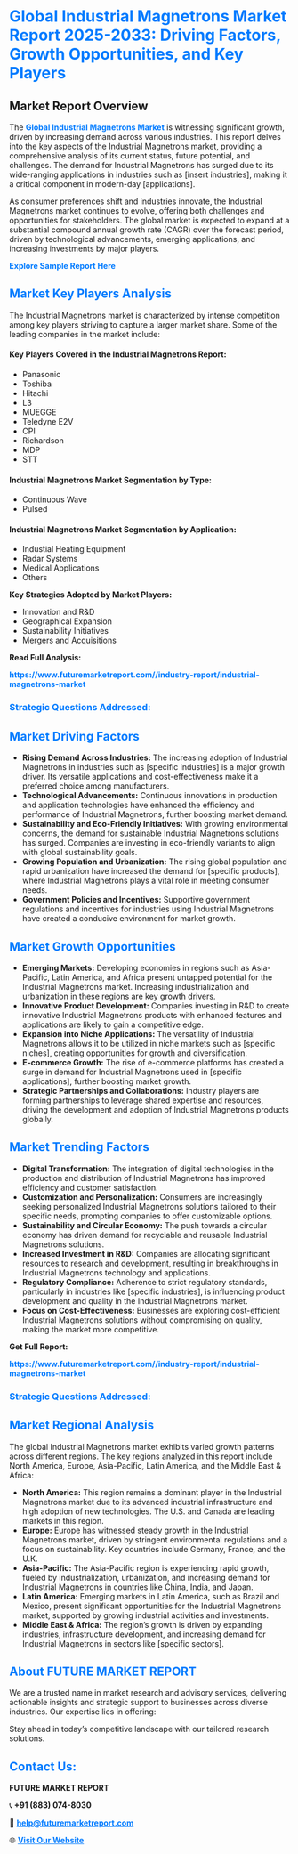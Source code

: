 <h1 style="color: #007BFF;">Global Industrial Magnetrons Market Report 2025-2033: Driving Factors, Growth Opportunities, and Key Players</h1>

<section id="overview">
<h2>Market Report Overview</h2>
<p>The <a href="https://www.futuremarketreport.com//industry-report/industrial-magnetrons-market" style="color: #007BFF; text-decoration: none;"><strong>Global Industrial Magnetrons Market</strong></a> is witnessing significant growth, driven by increasing demand across various industries. This report delves into the key aspects of the Industrial Magnetrons market, providing a comprehensive analysis of its current status, future potential, and challenges. The demand for Industrial Magnetrons has surged due to its wide-ranging applications in industries such as [insert industries], making it a critical component in modern-day [applications].</p>
<p>As consumer preferences shift and industries innovate, the Industrial Magnetrons market continues to evolve, offering both challenges and opportunities for stakeholders. The global market is expected to expand at a substantial compound annual growth rate (CAGR) over the forecast period, driven by technological advancements, emerging applications, and increasing investments by major players.</p>
</section>

<section id="overview">
<p><a href="https://www.futuremarketreport.com//request-sample/reportId=54397" style="color: #007BFF; text-decoration: none;"><strong>Explore Sample Report Here</strong></a></p>
</section>

<section id="key-players">
<h2 style="color: #007BFF;">Market Key Players Analysis</h2>
<p>The Industrial Magnetrons market is characterized by intense competition among key players striving to capture a larger market share. Some of the leading companies in the market include:</p>
<h4>Key Players Covered in the Industrial Magnetrons Report:</h4>
<ul><li>Panasonic</li><li>Toshiba</li><li>Hitachi</li><li>L3</li><li>MUEGGE</li><li>Teledyne E2V</li><li>CPI</li><li>Richardson</li><li>MDP</li><li>STT</li></ul>
<h4>Industrial Magnetrons Market Segmentation by Type:</h4>
<ul><li>Continuous Wave</li><li>Pulsed</li></ul>

<h4>Industrial Magnetrons Market Segmentation by Application:</h4>
<ul><li>Industial Heating Equipment</li><li>Radar Systems</li><li>Medical Applications</li><li>Others</li></ul>
<p><strong>Key Strategies Adopted by Market Players:</strong></p>
<ul>
<li>Innovation and R&D</li>
<li>Geographical Expansion</li>
<li>Sustainability Initiatives</li>
<li>Mergers and Acquisitions</li>
</ul>
</section>

<section>
<p><strong>Read Full Analysis: </strong></p><a href="https://www.futuremarketreport.com//industry-report/industrial-magnetrons-market" style="color: #007BFF; text-decoration: none;"><strong>https://www.futuremarketreport.com//industry-report/industrial-magnetrons-market</strong></a>
<h3 style="color: #007BFF;">Strategic Questions Addressed:</h3>
</section>

<section id="driving-factors">
<h2 style="color: #007BFF;">Market Driving Factors</h2>
<ul>
<li><strong>Rising Demand Across Industries:</strong> The increasing adoption of Industrial Magnetrons in industries such as [specific industries] is a major growth driver. Its versatile applications and cost-effectiveness make it a preferred choice among manufacturers.</li>
<li><strong>Technological Advancements:</strong> Continuous innovations in production and application technologies have enhanced the efficiency and performance of Industrial Magnetrons, further boosting market demand.</li>
<li><strong>Sustainability and Eco-Friendly Initiatives:</strong> With growing environmental concerns, the demand for sustainable Industrial Magnetrons solutions has surged. Companies are investing in eco-friendly variants to align with global sustainability goals.</li>
<li><strong>Growing Population and Urbanization:</strong> The rising global population and rapid urbanization have increased the demand for [specific products], where Industrial Magnetrons plays a vital role in meeting consumer needs.</li>
<li><strong>Government Policies and Incentives:</strong> Supportive government regulations and incentives for industries using Industrial Magnetrons have created a conducive environment for market growth.</li>
</ul>
</section>

<section id="growth-opportunities">
<h2 style="color: #007BFF;">Market Growth Opportunities</h2>
<ul>
<li><strong>Emerging Markets:</strong> Developing economies in regions such as Asia-Pacific, Latin America, and Africa present untapped potential for the Industrial Magnetrons market. Increasing industrialization and urbanization in these regions are key growth drivers.</li>
<li><strong>Innovative Product Development:</strong> Companies investing in R&D to create innovative Industrial Magnetrons products with enhanced features and applications are likely to gain a competitive edge.</li>
<li><strong>Expansion into Niche Applications:</strong> The versatility of Industrial Magnetrons allows it to be utilized in niche markets such as [specific niches], creating opportunities for growth and diversification.</li>
<li><strong>E-commerce Growth:</strong> The rise of e-commerce platforms has created a surge in demand for Industrial Magnetrons used in [specific applications], further boosting market growth.</li>
<li><strong>Strategic Partnerships and Collaborations:</strong> Industry players are forming partnerships to leverage shared expertise and resources, driving the development and adoption of Industrial Magnetrons products globally.</li>
</ul>
</section>

<section id="trending-factors">
<h2 style="color: #007BFF;">Market Trending Factors</h2>
<ul>
<li><strong>Digital Transformation:</strong> The integration of digital technologies in the production and distribution of Industrial Magnetrons has improved efficiency and customer satisfaction.</li>
<li><strong>Customization and Personalization:</strong> Consumers are increasingly seeking personalized Industrial Magnetrons solutions tailored to their specific needs, prompting companies to offer customizable options.</li>
<li><strong>Sustainability and Circular Economy:</strong> The push towards a circular economy has driven demand for recyclable and reusable Industrial Magnetrons solutions.</li>
<li><strong>Increased Investment in R&D:</strong> Companies are allocating significant resources to research and development, resulting in breakthroughs in Industrial Magnetrons technology and applications.</li>
<li><strong>Regulatory Compliance:</strong> Adherence to strict regulatory standards, particularly in industries like [specific industries], is influencing product development and quality in the Industrial Magnetrons market.</li>
<li><strong>Focus on Cost-Effectiveness:</strong> Businesses are exploring cost-efficient Industrial Magnetrons solutions without compromising on quality, making the market more competitive.</li>
</ul>
</section>

<section>
<p><strong>Get Full Report: </strong></p><a href="https://www.futuremarketreport.com//industry-report/industrial-magnetrons-market" style="color: #007BFF; text-decoration: none;"><strong>https://www.futuremarketreport.com//industry-report/industrial-magnetrons-market</strong></a>
<h3 style="color: #007BFF;">Strategic Questions Addressed:</h3>
</section>


<section id="regional-analysis">
<h2 style="color: #007BFF;">Market Regional Analysis</h2>
<p>The global Industrial Magnetrons market exhibits varied growth patterns across different regions. The key regions analyzed in this report include North America, Europe, Asia-Pacific, Latin America, and the Middle East & Africa:</p>
<ul>
<li><strong>North America:</strong> This region remains a dominant player in the Industrial Magnetrons market due to its advanced industrial infrastructure and high adoption of new technologies. The U.S. and Canada are leading markets in this region.</li>
<li><strong>Europe:</strong> Europe has witnessed steady growth in the Industrial Magnetrons market, driven by stringent environmental regulations and a focus on sustainability. Key countries include Germany, France, and the U.K.</li>
<li><strong>Asia-Pacific:</strong> The Asia-Pacific region is experiencing rapid growth, fueled by industrialization, urbanization, and increasing demand for Industrial Magnetrons in countries like China, India, and Japan.</li>
<li><strong>Latin America:</strong> Emerging markets in Latin America, such as Brazil and Mexico, present significant opportunities for the Industrial Magnetrons market, supported by growing industrial activities and investments.</li>
<li><strong>Middle East & Africa:</strong> The region’s growth is driven by expanding industries, infrastructure development, and increasing demand for Industrial Magnetrons in sectors like [specific sectors].</li>
</ul>
</section>

<footer>
<h2 style="color: #007BFF;">About FUTURE MARKET REPORT</h2>
<p>We are a trusted name in market research and advisory services, delivering actionable insights and strategic support to businesses across diverse industries. Our expertise lies in offering:</p>

<p>Stay ahead in today’s competitive landscape with our tailored research solutions.</p>

<h2 style="color: #007BFF;">Contact Us:</h2>
<p><strong>FUTURE MARKET REPORT</strong></p>
<p>📞 <strong>+91 (883) 074-8030</strong></p>
<p>📧 <strong><a href="mailto:help@futuremarketreport.com" style="color: #007BFF;">help@futuremarketreport.com</a></strong></p>
<p>🌐 <strong><a href="https://www.futuremarketreport.com/" style="color: #007BFF;">Visit Our Website</a></strong></p>
</footer>